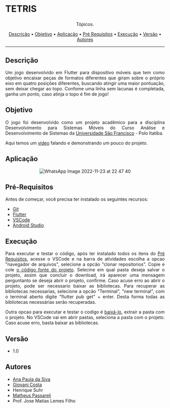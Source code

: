 
<h1>TETRIS</h1>

### 

<p align="center">Tópicos.</p>

<p align="center">
 <a href="#descrição">Descrição</a> •
 <a href="#objetivo">Objetivo</a> •
 <a href="#aplicação">Aplicação</a> •
 <a href="#pré-requisitos">Pré Requisitos</a> •
 <a href="#execução">Execução</a> •
 <a href="#versão">Versão</a> •
 <a href="#autores">Autores</a>
</p>

---

## Descrição 

<div align="justify">
 
Um jogo desenvolvido em Flutter para dispositivo móveis que tem como objetivo encaixar peças de formatos diferentes que giram sobre o próprio eixo em quatro posições diferentes, buscando atingir uma maior pontuação, sem deixar chegar ao topo. Confome uma linha sem lacunas é completada, ganha um ponto, caso atinja o topo é fim de jogo!

 </div>
 
## Objetivo 

<div align="justify">
 
O jogo foi desenvolvido como um projeto acadêmico para a disciplina Desenvolvimento para Sistemas Móveis do Curso Análise e Desenvolvimento de Sistemas da [Universidade São Francisco](https://www.usf.edu.br/) - Polo Itatiba. 

Aqui temos um [video](https://youtu.be/Ff1SFZL5ruQ) falando e demonstrando um pouco do projeto. 

 </div>
 
 ## Aplicação

<div align="center">
 
![WhatsApp Image 2022-11-23 at 22 47 40](https://user-images.githubusercontent.com/102265424/204059974-bf1ae3cb-013a-4d8e-9e20-51904cdb04bb.jpeg)

</div>

 

## Pré-Requisitos 

Antes de começar, você precisa ter instalado os seguintes recursos: 

+ [Git](https://git-scm.com/download/win)
+ [Flutter](https://docs.flutter.dev/get-started/install/windows#get-the-flutter-sdk)
+ [VSCode](https://code.visualstudio.com/download)
+ [Android Studio](https://developer.android.com/studio)


## Execução

<div align="justify">

Para executar e testar o código, após ter instalado todos os itens do <a href="#pré-requisitos">Pré Requisitos</a>, acesse o VSCode e na barra de atividades escolha a opcao "navegador de arquivos", selecione a opcão "clonar repositorios". Copie e cole [o código fonte do projeto](https://github.com/GiovaniCosta44/tetrisFlutter). Selecine em qual pasta deseja salvar o projeto, assim que concluir o download, irá aparecer uma mensagem perguntanto se deseja abrir o projeto, confirme. 
Caso acuse erro ao abrir o projeto, pode ser necessario baixar as bibliotecas. Para recuperar as bibliotecas necessarias, selecione a opcão "Terminal", "new terminal", com o terminal aberto digite "flutter pub get" + enter. Desta forma todas as bibliotecas necessárias serão recuperadas.

Outra opcao para executar e testar o codigo é [baixá-lo](https://github.com/GiovaniCosta44/tetrisFlutter/archive/refs/heads/main.zip), extrair a pasta com o projeto. No VSCode vai em abrir pastas, seleciona a pasta com o projeto. Caso acuse erro, basta baixar as bibliotecas.

</div>

## Versão

+ 1.0


## Autores

+ [Ana Paula da Siva](https://github.com/anaps28)
+ [Giovani Costa](https://github.com/GiovaniCosta44)
+ Henrique Suhr
+ [Matheus Passareli](https://github.com/MatheusPassareli) 
+ Prof. Jose Matias Lemes Filho 
